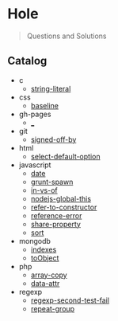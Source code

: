 
# Hole

> Questions and Solutions

## Catalog

* c
  * [string-literal](hole/c/string-literal.md)
* css
  * [baseline](hole/css/baseline.md)
* gh-pages
  * [_](hole/gh-pages/_.md)
* git
  * [signed-off-by](hole/git/signed-off-by.md)
* html
  * [select-default-option](hole/html/select-default-option.md)
* javascript
  * [date](hole/javascript/date.md)
  * [grunt-spawn](hole/javascript/grunt-spawn.md)
  * [in-vs-of](hole/javascript/in-vs-of.md)
  * [nodejs-global-this](hole/javascript/nodejs-global-this.md)
  * [refer-to-constructor](hole/javascript/refer-to-constructor.md)
  * [reference-error](hole/javascript/reference-error.md)
  * [share-property](hole/javascript/share-property.md)
  * [sort](hole/javascript/sort.md)
* mongodb
  * [indexes](hole/mongodb/indexes.md)
  * [toObject](hole/mongodb/toObject.md)
* php
  * [array-copy](hole/php/array-copy.md)
  * [data-attr](hole/php/data-attr.md)
* regexp
  * [regexp-second-test-fail](hole/regexp/regexp-second-test-fail.md)
  * [repeat-group](hole/regexp/repeat-group.md)
